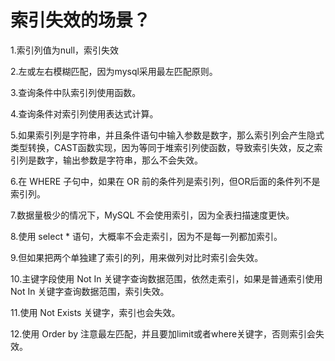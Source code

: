 # 索引失效的场景？

1.索引列值为null，索引失效

2.左或左右模糊匹配，因为mysql采用最左匹配原则。

3.查询条件中队索引列使用函数。

4.查询条件对索引列使用表达式计算。

5.如果索引列是字符串，并且条件语句中输入参数是数字，那么索引列会产生隐式类型转换，CAST函数实现，因为等同于堆索引列使函数，导致索引失效，反之索引列是数字，输出参数是字符串，那么不会失效。

6.在 WHERE 子句中，如果在 OR 前的条件列是索引列，但OR后面的条件列不是索引列。

7.数据量极少的情况下，MySQL 不会使用索引，因为全表扫描速度更快。

8.使用 select * 语句，大概率不会走索引，因为不是每一列都加索引。

9.但如果把两个单独建了索引的列，用来做列对比时索引会失效。

10.主键字段使用 Not In 关键字查询数据范围，依然走索引，如果是普通索引使用 Not In 关键字查询数据范围，索引失效。

11.使用 Not Exists 关键字，索引也会失效。

12.使用 Order by 注意最左匹配，并且要加limit或者where关键字，否则索引会失效。